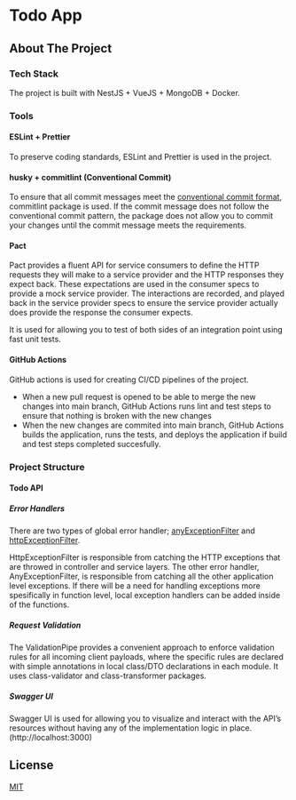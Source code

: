 # Todo App

## About The Project

### Tech Stack

The project is built with NestJS + VueJS + MongoDB + Docker.

### Tools

#### ESLint + Prettier

To preserve coding standards, ESLint and Prettier is used in the project.

#### husky + commitlint (Conventional Commit)

To ensure that all commit messages meet the [conventional commit format](https://conventionalcommits.org/), commitlint package is used. If the commit message does not follow the conventional commit pattern, the package does not allow you to commit your changes until the commit message meets the requirements.

#### Pact

Pact provides a fluent API for service consumers to define the HTTP requests they will make to a service provider and the HTTP responses they expect back. These expectations are used in the consumer specs to provide a mock service provider. The interactions are recorded, and played back in the service provider specs to ensure the service provider actually does provide the response the consumer expects.

It is used for allowing you to test of both sides of an integration point using fast unit tests.

#### GitHub Actions

GitHub actions is used for creating CI/CD pipelines of the project.

- When a new pull request is opened to be able to merge the new changes into main branch, GitHub Actions runs lint and test steps to ensure that nothing is broken with the new changes
- When the new changes are commited into main branch, GitHub Actions builds the application, runs the tests, and deploys the application if build and test steps completed succesfully.

### Project Structure

#### Todo API

##### Error Handlers

There are two types of global error handler; [anyExceptionFilter](/api/src/filters/anyException.filter.ts) and [httpExceptionFilter](/api/src/filters/httpException.filter.ts).

HttpExceptionFilter is responsible from catching the HTTP exceptions that are throwed in controller and service layers. The other error handler, AnyExceptionFilter, is responsible from catching all the other application level exceptions. If there will be a need for handling exceptions more spesifically in function level, local exception handlers can be added inside of the functions.

##### Request Validation

The ValidationPipe provides a convenient approach to enforce validation rules for all incoming client payloads, where the specific rules are declared with simple annotations in local class/DTO declarations in each module. It uses class-validator and class-transformer packages.

##### Swagger UI

Swagger UI is used for allowing you to visualize and interact with the API’s resources without having any of the implementation logic in place. (http://localhost:3000)

## License

[MIT](LICENSE)
